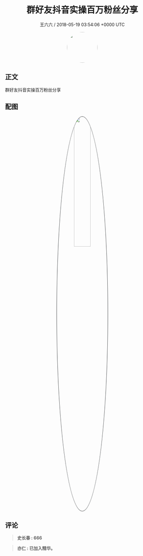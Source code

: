 <h1 align="center">群好友抖音实操百万粉丝分享</h1>
<p align="center">
    <a>王六六 / 2018-05-19 03:54:06 &#43;0000 UTC</a>
</p>

<div align="center">
    <img src="https://images.zsxq.com/FjoEggTJXg0GLhFKLn_iorf4P59Z?e=1590940799&amp;token=kIxbL07-8jAj8w1n4s9zv64FuZZNEATmlU_Vm6zD:ri9uHackkQeE-KOwebEfmaM-3AM=" width="100" height="100" style="border:1px solid;border-radius:50%; color:#ffffff"/>
</div>

## 正文

<div>
群好友抖音实操百万粉丝分享
</div>

## 配图
<div class="image" align="center">

<img src="https://images.zsxq.com/Fsyt4FTCjCJu71kVUvODH9amHnP2?e=1590940799&amp;token=kIxbL07-8jAj8w1n4s9zv64FuZZNEATmlU_Vm6zD:i__mPtbJXk8AxAgc8MlXAD1i_WI=" width="33%" height="33%" style="border:1px solid;border-radius:50%; color:#3c3f41"/>

</div>

## 评论

<div align="left">
<div>

<blockquote >
<span> <strong>史长春 : 666 </strong></span>
</blockquote>

<blockquote >
<span> <strong>亦仁 : 已加入精华。 </strong></span>
</blockquote>

</div>
</div>